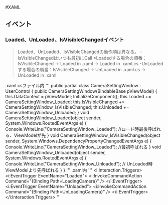 #XAML

## イベント

### Loaded、UnLoaded、IsVisibleChangedイベント
>Loaded、UnLoaded、IsVisibleChangedの動作順は異なる。
-IsVisibleChangedはいつも最初にCall
*Loadedする場合の順番：IsVisibleChanged → Loaded in .xaml → Loaded in .xaml.cs
-UnLoadedする場合の順番：IsVisibleChanged → UnLoaded in .xaml.cs → UnLoaded in .xaml

.xaml.csファイル内
'''
    public partial class CameraSettingWindow : UserControl
    {
        public CameraSettingWindow(BindableBase pViewModel)
        {
            this.DataContext = pViewModel;
            InitializeComponent();
            this.Loaded += CameraSettingWindow_Loaded;
            this.IsVisibleChanged += CameraSettingWindow_IsVisibleChanged;
            this.Unloaded += CameraSettingWindow_Unloaded;
        }
        void CameraSettingWindow_Loaded(object sender, System.Windows.RoutedEventArgs e)
        {
            Console.WriteLine("CameraSettingWindow_Loaded"); //ロード時最後呼ばれる、ViewModelが先
        }
        void CameraSettingWindow_IsVisibleChanged(object sender, System.Windows.DependencyPropertyChangedEventArgs e)
        {
            Console.WriteLine("CameraSettingWindow_Loaded"); //最初呼ばれる
        }
        void CameraSettingWindow_Unloaded(object sender, System.Windows.RoutedEventArgs e)
        {
            Console.WriteLine("CameraSettingWindow_Unloaded"); // UnLoaded時ViewModelより先呼ばれる
        }
    }
'''
.xaml内
'''
<UserControl x:Class="MimakiPrinterController.Pages.CameraSettingWindow"
             xmlns="http://schemas.microsoft.com/winfx/2006/xaml/presentation"
             xmlns:x="http://schemas.microsoft.com/winfx/2006/xaml"
             xmlns:mc="http://schemas.openxmlformats.org/markup-compatibility/2006" 
             xmlns:d="http://schemas.microsoft.com/expression/blend/2008" 
             xmlns:i="http://schemas.microsoft.com/expression/2010/interactivity"
             xmlns:custom="clr-namespace:MimakiPrinterController.Custom"
             xmlns:local="clr-namespace:MimakiPrinterController.local"
             mc:Ignorable="d" 
             d:DesignHeight="450" d:DesignWidth="800">
    <i:Interaction.Triggers>
        <i:EventTrigger EventName="Loaded">
            <i:InvokeCommandAction Command="{Binding Path=LoadingCamera}" /> <!-- ロード時優先で呼ばれる-->
        </i:EventTrigger>
        <i:EventTrigger EventName="Unloaded">
            <i:InvokeCommandAction Command="{Binding Path=UnLoadingCamera}" /> <!-- アンロード時最後で呼ばれる-->
        </i:EventTrigger>
    </i:Interaction.Triggers>
'''
